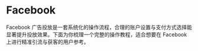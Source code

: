 # Facebook
Facebook 广告投放是一套系统化的操作流程，合理的账户设置与支付方式选择能显著提升投放效果。下面为你梳理一个完整的操作教程，适合想要在 Facebook 上进行精准引流与获客的用户参考。
